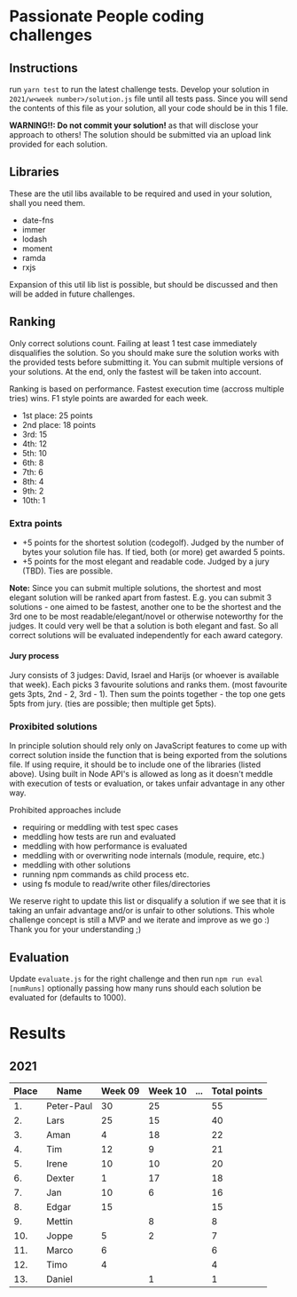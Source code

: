 # Passionate People coding challenges
## Instructions

run `yarn test` to run the latest challenge tests.
Develop your solution in `2021/w<week number>/solution.js` file until all tests pass.
Since you will send the contents of this file as your solution, all your code should be in this 1 file.

**WARNING!!: Do not commit your solution!** as that will disclose your approach to others!
The solution should be submitted via an upload link provided for each solution.

## Libraries

These are the util libs available to be required and used in your solution, shall you need them.

- date-fns
- immer
- lodash
- moment
- ramda
- rxjs

Expansion of this util lib list is possible, but should be discussed and then will be added in future challenges.


## Ranking
Only correct solutions count. Failing at least 1 test case immediately disqualifies the solution.
So you should make sure the solution works with the provided tests before submitting it.
You can submit multiple versions of your solutions. At the end, only the fastest will be taken into account.

Ranking is based on performance. Fastest execution time (accross multiple tries) wins. F1 style points are awarded for each week.
- 1st place: 25 points
- 2nd place: 18 points
- 3rd: 15
- 4th: 12
- 5th: 10
- 6th: 8
- 7th: 6
- 8th: 4
- 9th: 2
- 10th: 1

### Extra points

- +5 points for the shortest solution (codegolf). Judged by the number of bytes your solution file has. If tied, both (or more) get awarded 5 points.
- +5 points for the most elegant and readable code. Judged by a jury (TBD). Ties are possible.

**Note:** Since you can submit multiple solutions, the shortest and most elegant solution will be ranked apart from fastest. E.g. you can submit 3 solutions - one aimed to be fastest, another one to be the shortest and the 3rd one to be most readable/elegant/novel or otherwise noteworthy for the judges. It could very well be that a solution is both elegant and fast. So all correct solutions will be evaluated independently for each award category.

#### Jury process

Jury consists of 3 judges: David, Israel and Harijs (or whoever is available that week).
Each picks 3 favourite solutions and ranks them. (most favourite gets 3pts, 2nd - 2, 3rd - 1).
Then sum the points together - the top one gets 5pts from jury. (ties are possible; then multiple get 5pts).

### Proxibited solutions

In principle solution should rely only on JavaScript features to come up with correct solution inside the function that is being exported from the solutions file.
If using require, it should be to include one of the libraries (listed above). Using built in Node API's is allowed as long as it doesn't meddle with execution of tests or evaluation, or takes unfair advantage in any other way.

Prohibited approaches include
- requiring or meddling with test spec cases
- meddling how tests are run and evaluated
- meddling with how performance is evaluated
- meddling with or overwriting node internals (module, require, etc.)
- meddling with other solutions
- running npm commands as child process etc.
- using fs module to read/write other files/directories

We reserve right to update this list or disqualify a solution if we see that it is taking an unfair advantage and/or is unfair to other solutions.
This whole challenge concept is still a MVP and we iterate and improve as we go :) Thank you for your understanding ;)

## Evaluation

Update `evaluate.js` for the right challenge and then run `npm run eval [numRuns]` optionally passing how many runs should each solution be evaluated for (defaults to 1000).


# Results
## 2021

| Place | Name       | Week 09 | Week 10 | ...     | Total points |
|-------|------------|---------|---------|---------|--------------|
| 1.    | Peter-Paul | 30      | 25      |         | 55           |
| 2.    | Lars       | 25      | 15      |         | 40           |
| 3.    | Aman       | 4       | 18      |         | 22           |
| 4.    | Tim        | 12      | 9       |         | 21           |
| 5.    | Irene      | 10      | 10      |         | 20           |
| 6.    | Dexter     | 1       | 17      |         | 18           |
| 7.    | Jan        | 10      | 6       |         | 16           |
| 8.    | Edgar      | 15      |         |         | 15           |
| 9.    | Mettin     |         | 8       |         | 8            |
| 10.   | Joppe      | 5       | 2       |         | 7            |
| 11.   | Marco      | 6       |         |         | 6            |
| 12.   | Timo       | 4       |         |         | 4            |
| 13.   | Daniel     |         | 1       |         | 1            |
